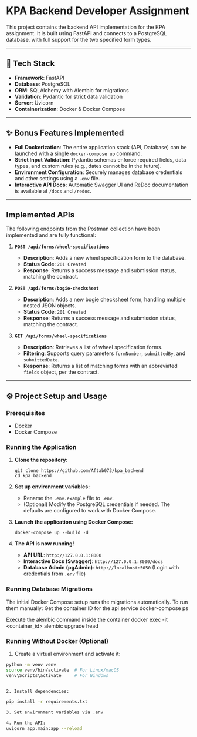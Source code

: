 # KPA Backend Developer Assignment

This project contains the backend API implementation for the KPA assignment. It is built using FastAPI and connects to a PostgreSQL database, with full support for the two specified form types.

---

## 🚀 Tech Stack

- **Framework**: FastAPI
- **Database**: PostgreSQL
- **ORM**: SQLAlchemy with Alembic for migrations
- **Validation**: Pydantic for strict data validation
- **Server**: Uvicorn
- **Containerization**: Docker & Docker Compose

---

## ✨ Bonus Features Implemented

- **Full Dockerization**: The entire application stack (API, Database) can be launched with a single `docker-compose up` command.
- **Strict Input Validation**: Pydantic schemas enforce required fields, data types, and custom rules (e.g., dates cannot be in the future).
- **Environment Configuration**: Securely manages database credentials and other settings using a `.env` file.
- **Interactive API Docs**: Automatic Swagger UI and ReDoc documentation is available at `/docs` and `/redoc`.

---

## Implemented APIs

The following endpoints from the Postman collection have been implemented and are fully functional:

1.  **`POST /api/forms/wheel-specifications`**
    -   **Description**: Adds a new wheel specification form to the database.
    -   **Status Code**: `201 Created`
    -   **Response**: Returns a success message and submission status, matching the contract.

2.  **`POST /api/forms/bogie-checksheet`**
    -   **Description**: Adds a new bogie checksheet form, handling multiple nested JSON objects.
    -   **Status Code**: `201 Created`
    -   **Response**: Returns a success message and submission status, matching the contract.

3.  **`GET /api/forms/wheel-specifications`**
    -   **Description**: Retrieves a list of wheel specification forms.
    -   **Filtering**: Supports query parameters `formNumber`, `submittedBy`, and `submittedDate`.
    -   **Response**: Returns a list of matching forms with an abbreviated `fields` object, per the contract.

---

## ⚙️ Project Setup and Usage

### Prerequisites

- Docker
- Docker Compose

### Running the Application

1.  **Clone the repository:**
    ```
    git clone https://github.com/Aftab073/kpa_backend
    cd kpa_backend
    ```

2.  **Set up environment variables:**
    -   Rename the `.env.example` file to `.env`.
    -   (Optional) Modify the PostgreSQL credentials if needed. The defaults are configured to work with Docker Compose.

3.  **Launch the application using Docker Compose:**
    ```
    docker-compose up --build -d
    ```

4.  **The API is now running!**
    -   **API URL**: `http://127.0.0.1:8000`
    -   **Interactive Docs (Swagger)**: `http://127.0.0.1:8000/docs`
    -   **Database Admin (pgAdmin)**: `http://localhost:5050` (Login with credentials from `.env` file)

### Running Database Migrations

The initial Docker Compose setup runs the migrations automatically. To run them manually:
Get the container ID for the api service
docker-compose ps

Execute the alembic command inside the container
docker exec -it <container_id> alembic upgrade head

### Running Without Docker (Optional)

1. Create a virtual environment and activate it:
```bash
python -m venv venv
source venv/bin/activate  # For Linux/macOS
venv\Scripts\activate     # For Windows


2. Install dependencies:

pip install -r requirements.txt

3. Set environment variables via .env

4. Run the API:
uvicorn app.main:app --reload

